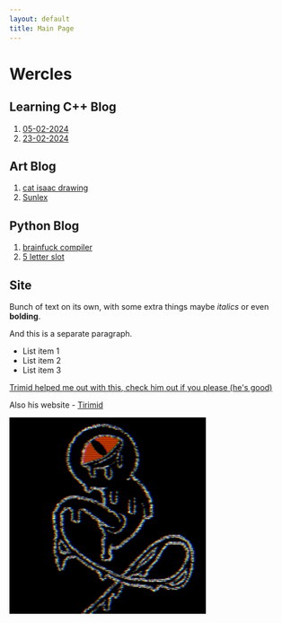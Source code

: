 ```yaml
---
layout: default
title: Main Page
---
```


# Wercles

## Learning C++ Blog

1. [05-02-2024](cpp-blog/article-05-02-2024.md)
2. [23-02-2024](cpp-blog/article-23-02-2024.md)

## Art Blog

1. [cat isaac drawing](art-blog/art.md)
2. [Sunlex](art-blog/sunlex_art.md)


## Python Blog

1. [brainfuck compiler](python-blog/brainfuck_compiler.md)
2. [5 letter slot](python-blog/5_letter_slot.md)


## Site

Bunch of text on its own, with some
extra things maybe *italics* or even
**bolding**.

And this is a separate paragraph.

* List item 1
* List item 2
* List item 3

[Tirimid]: https://tirimid.net/

[Trimid helped me out with this, check him out if you please (he's good)](https://github.com/tirimid)

Also his website - [Tirimid]

<img src="/images/q2vmown3mhec1.png" width="350" height="350" />
